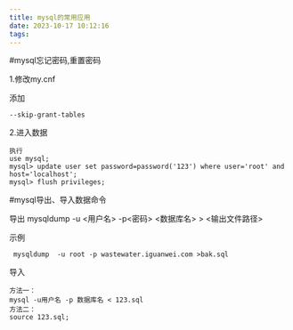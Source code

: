 ```yaml
---
title: mysql的常用应用
date: 2023-10-17 10:12:16
tags:
---
```



#mysql忘记密码,重置密码


1.修改my.cnf

添加

    --skip-grant-tables

2.进入数据

    执行
    use mysql;
    mysql> update user set password=password('123') where user='root' and host='localhost';
    mysql> flush privileges;



#mysql导出、导入数据命令

导出
mysqldump -u <用户名> -p<密码> <数据库名> > <输出文件路径>

示例

     mysqldump  -u root -p wastewater.iguanwei.com >bak.sql


导入

    方法一：
    mysql -u用户名 -p 数据库名 < 123.sql
    方法二：
    source 123.sql;






#